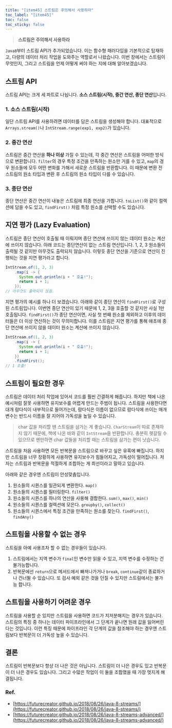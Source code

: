 ```yaml
---
title: "[item45] 스트림은 주의해서 사용하라"
toc_label: "[item45]"
toc: false
toc_sticky: false
---
```


> **스트림은 주의해서 사용하라**

`Java8`부터 스트림 API가 추가되었습니다. 이는 함수형 패러다임을 기본적으로 탑재하고, 다량의 데이터 처리 작업을 도와주는 역할로서 나왔습니다. 이번 장에서는 스트림이 무엇인지, 그리고 스트림을 언제 어떻게 써야 하는 지에 대해 알아보겠습니다.

## 스트림 API
스트림 API는 크게 세 파트로 나뉩니다. **소스 스트림(시작), 중간 연산, 종단 연산**입니다.
### 1. 소스 스트림(시작)
일단 스트림 API를 사용하려면 데이터를 담은 스트림을 생성해야 합니다. 대표적으로 `Arrays.stream()`나 `IntStream.range(exp1, exp2)`가 있습니다.

### 2. 중간 연산
스트림은 중간 연산을 **하나 이상** 가질 수 있는데, 각 중간 연산은 스트림을 어떠한 방식으로 변환합니다. `filter`의 경우 특정 조건을 만족하는 원소만 거를 수 있고, `map`의 경우 원소들에 모두 어떤 변화를 가해서 새로운 스트림을 반환합니다. 이 때문에 변환 전 스트림의 원소 타입과 변환 후 스트림의 원소 타입이 다를 수 있습니다.

### 3. 종단 연산
종단 연산은 중간 연산이 내놓은 스트림에 최종 연산을 가합니다. `toList()`와 같이 컬렉션에 담을 수도 있고, `findFirst()` 처럼 특정 원소를 선택할 수도 있습니다.

## 지연 평가 (Lazy Evaluation)
스트림은 종단 연산이 호출될 때 이뤄지며 종단 연산에 쓰이지 않는 데이터 원소는 계산에 쓰이지 않습니다. 아래 코드는 종단연산이 없는 스트림 연산입니다. 1, 2, 3 원소들이 출력될 것 같지만 아무것도 출력되지 않습니다. 이렇듯 종단 연산을 기준으로 연산이 진행되는 것을 지연 평가라고 합니다.
```java
IntStream.of(1, 2, 3)
    .map(i -> {
      System.out.println(i + " 호출!");
      return i + 1;
    });
// 아무것도 출력되지 않음.
```
지연 평가의 예시를 하나 더 보겠습니다. 아래와 같이 종단 연산이 `findFirst()`로 구성된 스트림입니다. 이번엔 종단 연산이 있기 때문에 1, 2, 3을 호출할 것 같지만 사실 1만 호출됩니다. `findFirst()`가 종단 연산이면, 사실 첫 번째 원소를 제외하고 이후의 데이터들은 더 이상 연산하는 것이 무의미합니다. 이를 스트림은 지연 평가를 통해 애초에 종단 연산에 쓰이지 않을 데이터 원소는 계산에 쓰이지 않습니다.
```java
IntStream.of(1, 2, 3)
    .map(i -> {
      System.out.println(i + " 호출!");
      return i + 1;
    })
    .findFirst();
// 1 호출!
```

## 스트림이 필요한 경우
스트림은 데이터 처리 작업에 있어서 코드를 훨씬 간결하게 해줍니다. 하지만 책에 나온 예시처럼 잘못 사용하면 유지보수를 어렵게 만드는 주범이 됩니다. 스트림을 사용한다면 대개 람다식이 내부적으로 들어가는데, 람다식은 이름이 없으므로 람다식에 쓰이는 매개변수는 반드시 이름을 잘 지어야 가독성을 높일 수 있습니다.

> char 값을 처리할 땐 스트림을 삼가는 게 좋습니다. `CharStream`이 따로 존재하지 않기 때문에, 책에 나온 바와 같이 `IntStream`을 반환합니다. 충분히 헷갈릴 수 있으므로 왠만하면 char 값들을 처리할 때는 스트림을 삼가는 편이 낫습니다.

스트림을 처음 사용하면 모든 반복문을 스트림으로 바꾸고 싶은 유혹에 빠집니다. 하지만 스트림을 너무 장황하게 사용하면 유지보수가 힘들어지고, 가독성이 떨어집니다. 저자는 스트림과 반복문을 적절하게 조합하는 게 최선이라고 말하고 있습니다.

아래와 같은 경우엔 스트림이 안성맞춤입니다.
1. 원소들의 시퀀스를 일관되게 변환한다. `map()`
2. 원소들의 시퀀스를 필터링한다. `filter()`
3. 원소들의 시퀀스를 하나의 연산을 사용해 결합한다. `sum()`, `max()`, `min()`
4. 원소들의 시퀀스를 컬렉션에 모은다. `groupby()`, `collect()`
5. 원소들의 시퀀스에서 특정 조건을 만족하는 원소를 찾는다. `findFirst()`, `findAny()`

## 스트림을 사용할 수 없는 경우
스트림을 아예 사용조차 할 수 없는 경우들이 있습니다.
1. 스트림에서는 지역 변수가 `final`인 변수만 읽을 수 있고, 지역 변수를 수정하는 건 불가능합니다.
2. 반복문에선 `return`으로 메서드에서 빠져나가거나 `break`, `continue`같이 종료하거나 건너뛸 수 있습니다. 또 검사 예외 같은 것을 던질 수 있지만 스트림에서는 불가능 합니다.

## 스트림을 사용하기 어려운 경우
스트림을 사용할 순 있지만 스트림을 사용하면 코드가 지저분해지는 경우가 있습니다. 스트림의 특징 중 하나는 데이터 파이프라인에서 그 단계가 끝나면 원래 값을 잃어버린다는 것입니다. 이런 특징 때문에 파이프라인 각 단계의 값을 참조해야 하는 경우엔 스트림보다 반복문이 더 가독성 높을 수 있습니다.

## 결론
스트림이 반복문보다 항상 더 나은 것은 아닙니다. 스트림이 더 나은 경우도 있고 반복문이 더 나은 경우도 있습니다. 그리고 수많은 작업이 이 둘을 조합했을 때 가장 멋지게 해결됩니다.

### Ref.
- [https://futurecreator.github.io/2018/08/26/java-8-streams/](https://futurecreator.github.io/2018/08/26/java-8-streams/)
- [https://futurecreator.github.io/2018/08/26/java-8-streams-advanced/](https://futurecreator.github.io/2018/08/26/java-8-streams-advanced/)